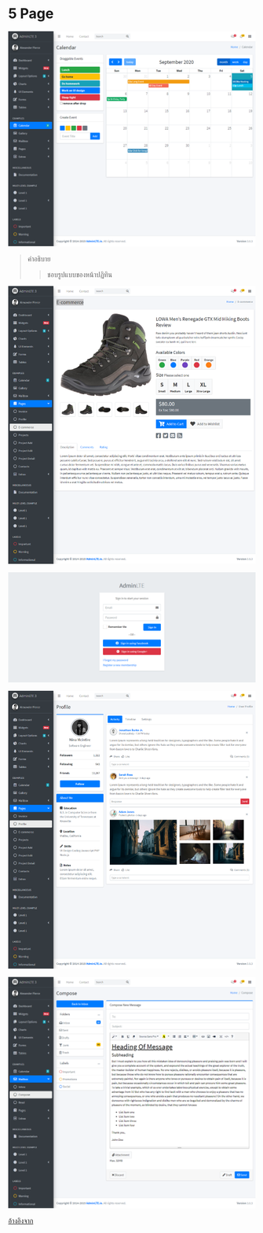 # 5 Page 

![Image](https://raw.githubusercontent.com/mim321/cpsc321_hci/master/CPSC321_hci4/1.png)
> คำอธิบาย
>> ชอบรูปแบบของหน้าปฏิทิน

![Image](https://raw.githubusercontent.com/mim321/cpsc321_hci/master/CPSC321_hci4/2.png)

![Image](https://raw.githubusercontent.com/mim321/cpsc321_hci/master/CPSC321_hci4/3.png)

![Image](https://raw.githubusercontent.com/mim321/cpsc321_hci/master/CPSC321_hci4/4.png)

![Image](https://raw.githubusercontent.com/mim321/cpsc321_hci/master/CPSC321_hci4/5.png)


[อ้างอิงจาก](https://adminlte.io/themes/v3/index.html?fbclid=IwAR0TJ0-lNfRSt-S45jLML6fVTid3yJUTh__RnVMuo8R37n2xDFf0MA0HxNY)

